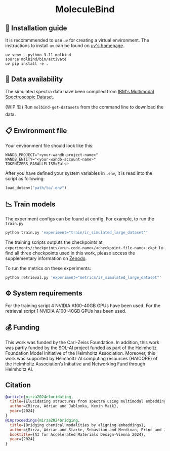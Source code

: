 <div align="center">

# MoleculeBind

</div>

## :scroll: Installation guide

It is recommmended to use `uv` for creating a virtual environment. The instructions to install `uv` can be found on [uv's homepage](https://docs.astral.sh/uv/getting-started/installation/).

```conda
uv venv --python 3.11 molbind
source molbind/bin/activate
uv pip install -e .
```

## :file_folder: Data availability

The simulated spectra data have been compiled from [IBM's Multimodal Spectroscopic Dataset](https://zenodo.org/records/11611178).

(WIP :building_construction:) Run `molbind-get-datasets` from the command line to download the data.


## :clipboard: Environment file

Your environment file should look like this:

```
WANDB_PROJECT="<your-wandb-project-name>"
WANDB_ENTITY="<your-wandb-account-name>"
TOKENIZERS_PARALLELISM=False
```

After you have defined your system variables in `.env`, it is read into the script as following:

```python
load_dotenv("path/to/.env")
```

## :chart_with_downwards_trend: Train models

The experiment configs can be found at config. For example, to run the `train.py`

```python
python train.py 'experiment="train/ir_simulated_large_dataset"'
```

The training scripts outputs the checkpoints at `experiments/checkpoints/<run-code-name>/<checkpoint-file-name>.ckpt`
To find all three checkpoints used in this work, please access the supplementary information on [Zenodo](https://zenodo.org/records/14634449).

To run the metrics on these experiments:

```python
python retrieval.py 'experiment="metrics/ir_simulated_large_dataset"'
```

## ⚙️ System requirements

For the training script 4 NVIDIA A100-40GB GPUs have been used. For the retrieval script 1 NVIDIA A100-40GB GPUs has been used.


## 💰 Funding

This work was funded by the Carl-Zeiss Foundation. In addition, this work was partly funded by the SOL-AI project funded as part of the Helmholtz Foundation Model Initiative of the Helmholtz Association. Moreover, this work was supported by Helmholtz AI computing resources (HAICORE) of the Helmholtz Association’s Initiative and Networking Fund through Helmholtz AI.

## Citation

```bib
@article{mirza2024elucidating,
  title={Elucidating structures from spectra using multimodal embeddings and discrete optimization},
  author={Mirza, Adrian and Jablonka, Kevin Maik},
  year={2024}
}
@inproceedings{mirza2024bridging,
  title={Bridging chemical modalities by aligning embeddings},
  author={Mirza, Adrian and Starke, Sebastian and Merdivan, Erinc and Jablonka, Kevin Maik},
  booktitle={AI for Accelerated Materials Design-Vienna 2024},
  year={2024}
}
```
